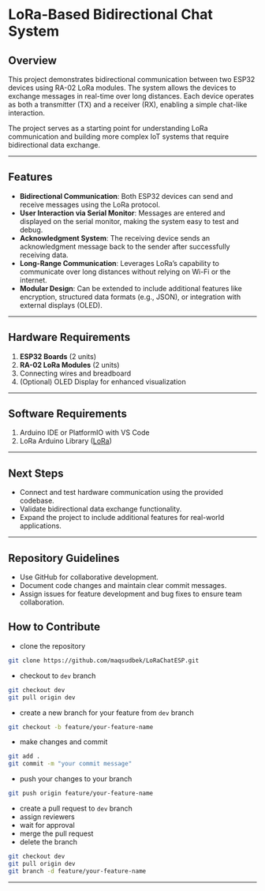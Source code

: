 # LoRa-Based Bidirectional Chat System

## Overview
This project demonstrates bidirectional communication between two ESP32 devices using RA-02 LoRa modules. The system allows the devices to exchange messages in real-time over long distances. Each device operates as both a transmitter (TX) and a receiver (RX), enabling a simple chat-like interaction.

The project serves as a starting point for understanding LoRa communication and building more complex IoT systems that require bidirectional data exchange.

---

## Features
- **Bidirectional Communication**: Both ESP32 devices can send and receive messages using the LoRa protocol.
- **User Interaction via Serial Monitor**: Messages are entered and displayed on the serial monitor, making the system easy to test and debug.
- **Acknowledgment System**: The receiving device sends an acknowledgment message back to the sender after successfully receiving data.
- **Long-Range Communication**: Leverages LoRa’s capability to communicate over long distances without relying on Wi-Fi or the internet.
- **Modular Design**: Can be extended to include additional features like encryption, structured data formats (e.g., JSON), or integration with external displays (OLED).

---

## Hardware Requirements
1. **ESP32 Boards** (2 units)
2. **RA-02 LoRa Modules** (2 units)
3. Connecting wires and breadboard
4. (Optional) OLED Display for enhanced visualization

---

## Software Requirements
1. Arduino IDE or PlatformIO with VS Code
2. LoRa Arduino Library ([LoRa](https://github.com/sandeepmistry/arduino-LoRa))

---

## Next Steps
- Connect and test hardware communication using the provided codebase.
- Validate bidirectional data exchange functionality.
- Expand the project to include additional features for real-world applications.

---

## Repository Guidelines
- Use GitHub for collaborative development.
- Document code changes and maintain clear commit messages.
- Assign issues for feature development and bug fixes to ensure team collaboration.

## How to Contribute
- clone the repository
```bash
git clone https://github.com/maqsudbek/LoRaChatESP.git
```

- checkout to `dev` branch
```bash
git checkout dev
git pull origin dev
```

- create a new branch for your feature from `dev` branch
```bash
git checkout -b feature/your-feature-name 
```

- make changes and commit
```bash
git add .
git commit -m "your commit message"
```

- push your changes to your branch
```bash
git push origin feature/your-feature-name
```

- create a pull request to `dev` branch
- assign reviewers
- wait for approval
- merge the pull request
- delete the branch
```bash
git checkout dev
git pull origin dev
git branch -d feature/your-feature-name
```

---